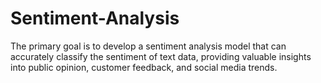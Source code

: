 # Sentiment-Analysis
The primary goal is to develop a sentiment analysis model that can accurately classify the sentiment of text data, providing valuable insights into public opinion, customer feedback, and social media trends.
